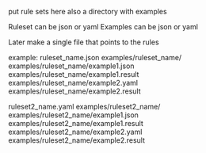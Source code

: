
put rule sets here
also a directory with examples

Ruleset can be json or yaml
Examples can be json or yaml

Later make a single file that points to the rules

example:
ruleset_name.json
examples/ruleset_name/
examples/ruleset_name/example1.json
examples/ruleset_name/example1.result
examples/ruleset_name/example2.yaml
examples/ruleset_name/example2.result

ruleset2_name.yaml
examples/ruleset2_name/
examples/ruleset2_name/example1.json
examples/ruleset2_name/example1.result
examples/ruleset2_name/example2.yaml
examples/ruleset2_name/example2.result


